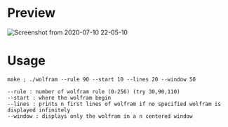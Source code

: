 # Preview

![Screenshot from 2020-07-10 22-05-10](https://user-images.githubusercontent.com/44285344/87194127-7394d380-c2f9-11ea-9906-365ae2d10c82.png)

# Usage

```make ; ./wolfram --rule 90 --start 10 --lines 20 --window 50```

```
--rule : number of wolfram rule (0-256) (try 30,90,110)
--start : where the wolfram begin
--lines : prints n first lines of wolfram if no specified wolfram is displayed infinitely
--window : displays only the wolfram in a n centered window
```
